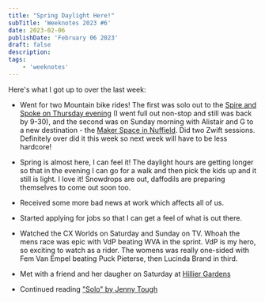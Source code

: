 ```yaml
---
title: "Spring Daylight Here!"
subTitle: 'Weeknotes 2023 #6'
date: 2023-02-06
publishDate: 'February 06 2023'
draft: false
description:
tags:
	- 'weeknotes'
---
```


Here's what I got up to over the last week:

-   Went for two Mountain bike rides! The first was solo out to the [Spire and Spoke on Thursday evening](https://www.strava.com/activities/8495264573) (I went full out non-stop and still was back by 9-30), and the second was on Sunday morning with Alistair and G to a new destination - the [Maker Space in Nuffield](https://www.strava.com/activities/8508934422). Did two Zwift sessions. Definitely over did it this week so next week will have to be less hardcore!

-   Spring is almost here, I can feel it! The daylight hours are getting longer so that in the evening I can go for a walk and then pick the kids up and it still is light. I love it! Snowdrops are out, daffodils are preparing themselves to come out soon too.

-   Received some more bad news at work which affects all of us.

-   Started applying for jobs so that I can get a feel of what is out there.

-   Watched the CX Worlds on Saturday and Sunday on TV. Whoah the mens race was epic with VdP beating WVA in the sprint. VdP is my hero, so exciting to watch as a rider. The womens was really one-sided with Fem Van Empel beating Puck Pieterse, then Lucinda Brand in third.

-   Met with a friend and her daugher on Saturday at [Hillier Gardens](https://www.hants.gov.uk/thingstodo/hilliergardens)

-   Continued reading ["Solo" by Jenny Tough](https://www.amazon.co.uk/SOLO-running-across-mountains-taught/dp/178325470X)
